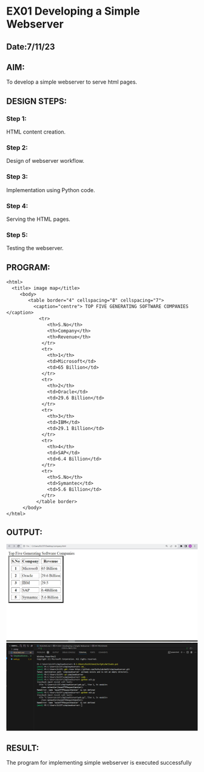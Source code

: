 # EX01 Developing a Simple Webserver
## Date:7/11/23

## AIM:
To develop a simple webserver to serve html pages.

## DESIGN STEPS:
### Step 1: 
HTML content creation.

### Step 2:
Design of webserver workflow.

### Step 3:
Implementation using Python code.

### Step 4:
Serving the HTML pages.

### Step 5:
Testing the webserver.

## PROGRAM:
```
<html>
  <title> image map</title>
     <body>
        <table border="4" cellspacing="8" cellspacing="7">
          <caption="centre"> TOP FIVE GENERATING SOFTWARE COMPANIES </caption>
            <tr>
               <th>S.No</th>
               <th>Company</th>
               <th>Revenue</th>
             </tr>
             <tr>
               <th>1</th>
               <td>Microsoft</td>
               <td>65 Billion</td>
             </tr>
             <tr>
               <th>2</th>
               <td>Oracle</td>
               <td>29.6 Billion</td>
             </tr>
             <tr>
               <th>3</th>
               <td>IBM</td>
               <td>29.1 Billion</td>
             </tr>
             <tr>
               <th>4</th>
               <td>SAP</td>
               <td>6.4 Billion</td>
             </tr>
             <tr>
               <th>S.No</th>
               <td>Symantec</td>
               <td>5.6 Billion</td>
             </tr>
           </table border>
      </body>
</html>
```



## OUTPUT:
![Alt text](Simplewebserver.png)
![Alt text](web.png)
## RESULT:
The program for implementing simple webserver is executed successfully